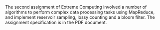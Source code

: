 The second assignment of Extreme Computing involved a number of algorithms to perform complex data processing tasks using MapReduce, and implement reservoir sampling, lossy counting and a bloom filter. The assignment specification is in the PDF document.
